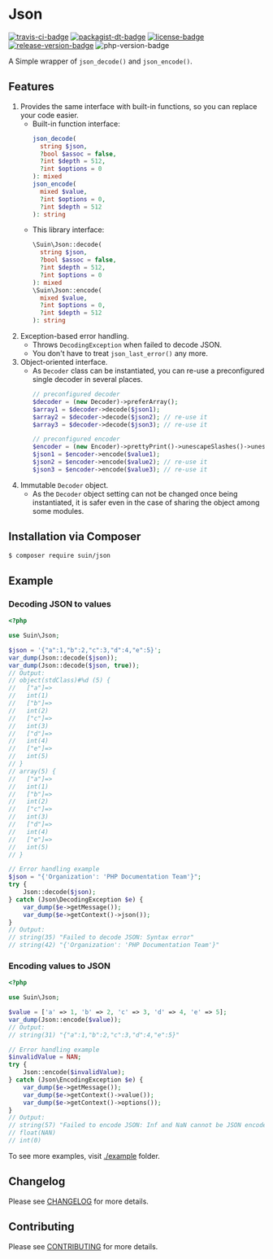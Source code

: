 Json
================
[![travis-ci-badge]][travis-ci] [![packagist-dt-badge]][packagist] [![license-badge]][license] [![release-version-badge]][packagist] ![php-version-badge]

A Simple wrapper of `json_decode()` and `json_encode()`.

## Features

1. Provides the same interface with built-in functions, so you can replace your code easier.
    * Built-in function interface:
      ```php
      json_decode(
        string $json, 
        ?bool $assoc = false, 
        ?int $depth = 512, 
        ?int $options = 0
      ): mixed
      json_encode(
        mixed $value, 
        ?int $options = 0,
        ?int $depth = 512 
      ): string
      ```
    * This library interface:
      ```php
      \Suin\Json::decode(
        string $json,
        ?bool $assoc = false,
        ?int $depth = 512,
        ?int $options = 0
      ): mixed
      \Suin\Json::encode(
        mixed $value,
        ?int $options = 0,
        ?int $depth = 512
      ): string
      ```
1. Exception-based error handling.
    * Throws `DecodingException` when failed to decode JSON.
    * You don't have to treat `json_last_error()` any more.
1. Object-oriented interface.
    * As `Decoder` class can be instantiated, you can re-use a preconfigured single decoder in  several places.
      ```php
      // preconfigured decoder
      $decoder = (new Decoder)->preferArray();
      $array1 = $decoder->decode($json1);
      $array2 = $decoder->decode($json2); // re-use it
      $array3 = $decoder->decode($json3); // re-use it
      
      // preconfigured encoder
      $encoder = (new Encoder)->prettyPrint()->unescapeSlashes()->unescapeUnicode();
      $json1 = $encoder->encode($value1);
      $json2 = $encoder->encode($value2); // re-use it
      $json3 = $encoder->encode($value3); // re-use it
      ```
1. Immutable `Decoder` object.
    * As the `Decoder` object setting can not be changed once being instantiated, it is safer even in the case of sharing the object among some modules.

## Installation via Composer

``` bash
$ composer require suin/json
```

## Example

### Decoding JSON to values

```php
<?php

use Suin\Json;

$json = '{"a":1,"b":2,"c":3,"d":4,"e":5}';
var_dump(Json::decode($json));
var_dump(Json::decode($json, true));
// Output:
// object(stdClass)#%d (5) {
//   ["a"]=>
//   int(1)
//   ["b"]=>
//   int(2)
//   ["c"]=>
//   int(3)
//   ["d"]=>
//   int(4)
//   ["e"]=>
//   int(5)
// }
// array(5) {
//   ["a"]=>
//   int(1)
//   ["b"]=>
//   int(2)
//   ["c"]=>
//   int(3)
//   ["d"]=>
//   int(4)
//   ["e"]=>
//   int(5)
// }

// Error handling example
$json = "{'Organization': 'PHP Documentation Team'}";
try {
    Json::decode($json);
} catch (Json\DecodingException $e) {
    var_dump($e->getMessage());
    var_dump($e->getContext()->json());
}
// Output:
// string(35) "Failed to decode JSON: Syntax error"
// string(42) "{'Organization': 'PHP Documentation Team'}"
```

### Encoding values to JSON

```php
<?php

use Suin\Json;

$value = ['a' => 1, 'b' => 2, 'c' => 3, 'd' => 4, 'e' => 5];
var_dump(Json::encode($value));
// Output:
// string(31) "{"a":1,"b":2,"c":3,"d":4,"e":5}"

// Error handling example
$invalidValue = NAN;
try {
    Json::encode($invalidValue);
} catch (Json\EncodingException $e) {
    var_dump($e->getMessage());
    var_dump($e->getContext()->value());
    var_dump($e->getContext()->options());
}
// Output:
// string(57) "Failed to encode JSON: Inf and NaN cannot be JSON encoded"
// float(NAN)
// int(0)
```

To see more examples, visit [./example](./example) folder.

## Changelog

Please see [CHANGELOG](CHANGELOG.md) for more details.

## Contributing

Please see [CONTRIBUTING](.github/CONTRIBUTING.md) for more details.

<!-- Badges -->
[travis-ci]: https://travis-ci.org/suin/php-json
[travis-ci-badge]: https://img.shields.io/travis/suin/php-json.svg?style=flat-square
[packagist]: https://packagist.org/packages/suin/json
[packagist-dt-badge]: https://img.shields.io/packagist/dt/suin/json.svg?style=flat-square
[license]: LICENSE.md
[license-badge]: https://img.shields.io/github/license/suin/php-json.svg?style=flat-square
[php-version-badge]: https://img.shields.io/packagist/php-v/suin/json.svg?style=flat-square
[release-version-badge]: https://img.shields.io/packagist/v/suin/json.svg?style=flat-square&label=release
